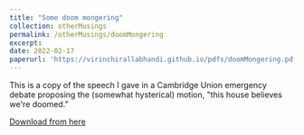```yaml
---
title: "Some doom mongering"
collection: otherMusings
permalink: /otherMusings/doomMongering
excerpt:
date: 2022-02-17 
paperurl: 'https://virinchirallabhandi.github.io/pdfs/doomMongering.pdf'
---
```

This is a copy of the speech I gave in a Cambridge Union emergency debate proposing the (somewhat hysterical) motion, "this house believes we're doomed."

[Download from here](http://virinchirallabhandi.github.io/pdfs/doomMongering.pdf)
